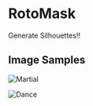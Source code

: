 # RotoMask
Generate Silhouettes!!

## Image Samples

![Martial](https://github.com/vijishmadhavan/RotoMask/blob/master/Images/vovinam-vietnam-martial-art-1000x600-side.jpg)


![Dance](https://github.com/vijishmadhavan/RotoMask/blob/master/Images/download%20(12)-side.png)

